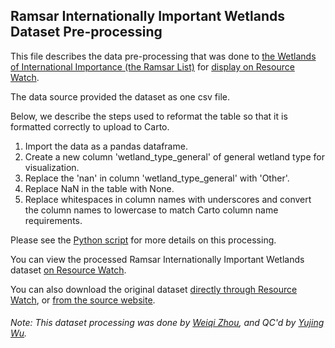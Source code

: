 ## Ramsar Internationally Important Wetlands Dataset Pre-processing
This file describes the data pre-processing that was done to [the Wetlands of International Importance (the Ramsar List)](http://www.ramsar.org/about/wetlands-of-international-importance-ramsar-sites) for [display on Resource Watch](https://resourcewatch.org/data/explore/2ac1f43c-30bc-4ed9-846c-8443ce4987a9).

The data source provided the dataset as one csv file. 

Below, we describe the steps used to reformat the table so that it is formatted correctly to upload to Carto.

1. Import the data as a pandas dataframe.
2. Create a new column 'wetland_type_general' of general wetland type for visualization.
3. Replace the 'nan' in column 'wetland_type_general' with 'Other'.
4. Replace NaN in the table with None.
5. Replace whitespaces in column names with underscores and convert the column names to lowercase to match Carto column name requirements.

Please see the [Python script](https://github.com/resource-watch/data-pre-processing/blob/master/for_014_rw1_internationally_important_wetlands/for_014_rw1_internationally_important_wetlands_processing.py) for more details on this processing.

You can view the processed Ramsar Internationally Important Wetlands dataset [on Resource Watch](https://resourcewatch.org/data/explore/2ac1f43c-30bc-4ed9-846c-8443ce4987a9).

You can also download the original dataset [directly through Resource Watch](https://wri-public-data.s3.amazonaws.com/resourcewatch/for_014_rw1_internationally_important_wetlands.zip), or [from the source website](https://rsis.ramsar.org/?pagetab=3).

###### Note: This dataset processing was done by [Weiqi Zhou](https://www.wri.org/profile/weiqi-zhou), and QC'd by [Yujing Wu](https://www.wri.org/profile/yujing-wu).
